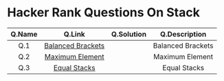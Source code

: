 # Hacker Rank Questions On Stack

|Q.Name   |Q.Link   |Q.Solution   |Q.Description   |
|:-:|:-:|:-:|:-:|
|Q.1   |[Balanced Brackets](https://www.hackerrank.com/challenges/balanced-brackets/problem)   |   |Balanced Brackets|
|Q.2   |[Maximum Element](https://www.hackerrank.com/challenges/maximum-element/problem)   |   |Maximum Element|
|Q.3   |[Equal Stacks](https://www.java2novice.com/java-interview-programs/hackerrank-stack-maximum-element/)   |  |Equal Stacks|



